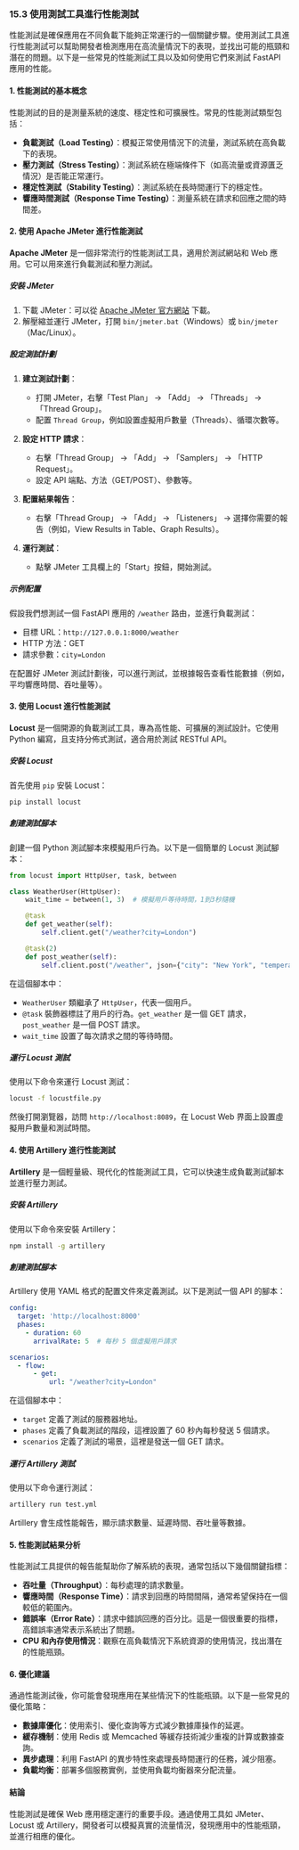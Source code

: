 ### **15.3 使用測試工具進行性能測試**

性能測試是確保應用在不同負載下能夠正常運行的一個關鍵步驟。使用測試工具進行性能測試可以幫助開發者檢測應用在高流量情況下的表現，並找出可能的瓶頸和潛在的問題。以下是一些常見的性能測試工具以及如何使用它們來測試 FastAPI 應用的性能。

#### **1. 性能測試的基本概念**

性能測試的目的是測量系統的速度、穩定性和可擴展性。常見的性能測試類型包括：

- **負載測試（Load Testing）**：模擬正常使用情況下的流量，測試系統在高負載下的表現。
- **壓力測試（Stress Testing）**：測試系統在極端條件下（如高流量或資源匱乏情況）是否能正常運行。
- **穩定性測試（Stability Testing）**：測試系統在長時間運行下的穩定性。
- **響應時間測試（Response Time Testing）**：測量系統在請求和回應之間的時間差。

#### **2. 使用 Apache JMeter 進行性能測試**

**Apache JMeter** 是一個非常流行的性能測試工具，適用於測試網站和 Web 應用。它可以用來進行負載測試和壓力測試。

##### **安裝 JMeter**

1. 下載 JMeter：可以從 [Apache JMeter 官方網站](https://jmeter.apache.org/) 下載。
2. 解壓縮並運行 JMeter，打開 `bin/jmeter.bat`（Windows）或 `bin/jmeter`（Mac/Linux）。

##### **設定測試計劃**

1. **建立測試計劃**：
    - 打開 JMeter，右擊「Test Plan」 -> 「Add」 -> 「Threads」 -> 「Thread Group」。
    - 配置 `Thread Group`，例如設置虛擬用戶數量（Threads）、循環次數等。
   
2. **設定 HTTP 請求**：
    - 右擊「Thread Group」 -> 「Add」 -> 「Samplers」 -> 「HTTP Request」。
    - 設定 API 端點、方法（GET/POST）、參數等。

3. **配置結果報告**：
    - 右擊「Thread Group」 -> 「Add」 -> 「Listeners」 -> 選擇你需要的報告（例如，View Results in Table、Graph Results）。
   
4. **運行測試**：
    - 點擊 JMeter 工具欄上的「Start」按鈕，開始測試。

##### **示例配置**

假設我們想測試一個 FastAPI 應用的 `/weather` 路由，並進行負載測試：

- 目標 URL：`http://127.0.0.1:8000/weather`
- HTTP 方法：GET
- 請求參數：`city=London`

在配置好 JMeter 測試計劃後，可以進行測試，並根據報告查看性能數據（例如，平均響應時間、吞吐量等）。

#### **3. 使用 Locust 進行性能測試**

**Locust** 是一個開源的負載測試工具，專為高性能、可擴展的測試設計。它使用 Python 編寫，且支持分佈式測試，適合用於測試 RESTful API。

##### **安裝 Locust**

首先使用 `pip` 安裝 Locust：

```bash
pip install locust
```

##### **創建測試腳本**

創建一個 Python 測試腳本來模擬用戶行為。以下是一個簡單的 Locust 測試腳本：

```python
from locust import HttpUser, task, between

class WeatherUser(HttpUser):
    wait_time = between(1, 3)  # 模擬用戶等待時間，1到3秒隨機

    @task
    def get_weather(self):
        self.client.get("/weather?city=London")

    @task(2)
    def post_weather(self):
        self.client.post("/weather", json={"city": "New York", "temperature": 25})
```

在這個腳本中：

- `WeatherUser` 類繼承了 `HttpUser`，代表一個用戶。
- `@task` 裝飾器標註了用戶的行為。`get_weather` 是一個 GET 請求，`post_weather` 是一個 POST 請求。
- `wait_time` 設置了每次請求之間的等待時間。

##### **運行 Locust 測試**

使用以下命令來運行 Locust 測試：

```bash
locust -f locustfile.py
```

然後打開瀏覽器，訪問 `http://localhost:8089`，在 Locust Web 界面上設置虛擬用戶數量和測試時間。

#### **4. 使用 Artillery 進行性能測試**

**Artillery** 是一個輕量級、現代化的性能測試工具，它可以快速生成負載測試腳本並進行壓力測試。

##### **安裝 Artillery**

使用以下命令來安裝 Artillery：

```bash
npm install -g artillery
```

##### **創建測試腳本**

Artillery 使用 YAML 格式的配置文件來定義測試。以下是測試一個 API 的腳本：

```yaml
config:
  target: 'http://localhost:8000'
  phases:
    - duration: 60
      arrivalRate: 5  # 每秒 5 個虛擬用戶請求

scenarios:
  - flow:
      - get:
          url: "/weather?city=London"
```

在這個腳本中：

- `target` 定義了測試的服務器地址。
- `phases` 定義了負載測試的階段，這裡設置了 60 秒內每秒發送 5 個請求。
- `scenarios` 定義了測試的場景，這裡是發送一個 GET 請求。

##### **運行 Artillery 測試**

使用以下命令運行測試：

```bash
artillery run test.yml
```

Artillery 會生成性能報告，顯示請求數量、延遲時間、吞吐量等數據。

#### **5. 性能測試結果分析**

性能測試工具提供的報告能幫助你了解系統的表現，通常包括以下幾個關鍵指標：

- **吞吐量（Throughput）**：每秒處理的請求數量。
- **響應時間（Response Time）**：請求到回應的時間間隔，通常希望保持在一個較低的範圍內。
- **錯誤率（Error Rate）**：請求中錯誤回應的百分比。這是一個很重要的指標，高錯誤率通常表示系統出了問題。
- **CPU 和內存使用情況**：觀察在高負載情況下系統資源的使用情況，找出潛在的性能瓶頸。

#### **6. 優化建議**

通過性能測試後，你可能會發現應用在某些情況下的性能瓶頸。以下是一些常見的優化策略：

- **數據庫優化**：使用索引、優化查詢等方式減少數據庫操作的延遲。
- **緩存機制**：使用 Redis 或 Memcached 等緩存技術減少重複的計算或數據查詢。
- **異步處理**：利用 FastAPI 的異步特性來處理長時間運行的任務，減少阻塞。
- **負載均衡**：部署多個服務實例，並使用負載均衡器來分配流量。

#### **結論**

性能測試是確保 Web 應用穩定運行的重要手段。通過使用工具如 JMeter、Locust 或 Artillery，開發者可以模擬真實的流量情況，發現應用中的性能瓶頸，並進行相應的優化。
